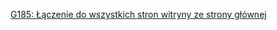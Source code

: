[G185: Łączenie do wszystkich stron witryny ze strony głównej](https://www.w3.org/TR/WCAG20-TECHS/G185.html)